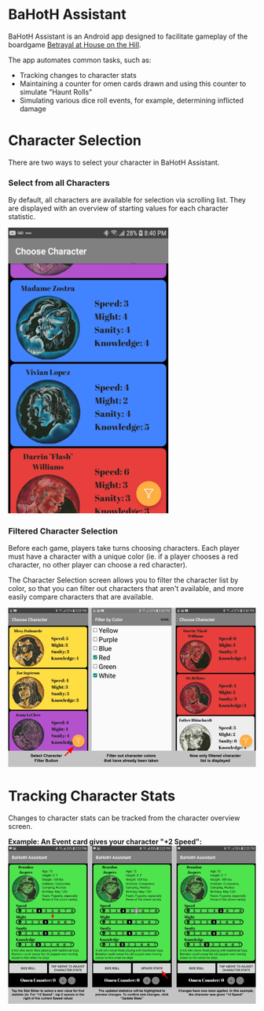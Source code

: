 # BaHotH Assistant

BaHotH Assistant is an Android app designed to facilitate gameplay of the boardgame
[Betrayal at House on the Hill](https://avalonhill.wizards.com/avalon-hill-betrayal-house-hill).

The app automates common tasks, such as:
- Tracking changes to character stats
- Maintaining a counter for omen cards drawn and using this counter to simulate "Haunt Rolls"
- Simulating various dice roll events, for example, determining inflicted damage

# Character Selection

There are two ways to select your character in BaHotH Assistant.

### Select from all Characters

By default, all characters are available for selection via scrolling list. They are displayed with
an overview of starting values for each character statistic.

![Select Character Example](/readme-assets/select-character.jpg)

### Filtered Character Selection

Before each game, players take turns choosing characters. Each player must have a character
with a unique color (ie. if a player chooses a red character, no other player can choose
a red character).

The Character Selection screen allows you to filter the character list by color, so that
you can filter out characters that aren't available, and more easily compare characters
that are available.

![Filter by Color Example](/readme-assets/filter-color.png)

# Tracking Character Stats

Changes to character stats can be tracked from the character overview screen.

**Example: An Event card gives your character "+2 Speed":**
![Adjust Stats Example](/readme-assets/adjust-stats.png)
